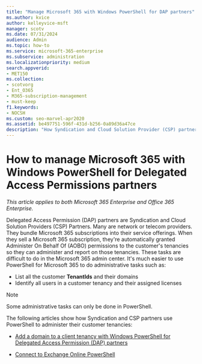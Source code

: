 ```yaml
---
title: "Manage Microsoft 365 with Windows PowerShell for DAP partners"
ms.author: kvice
author: kelleyvice-msft
manager: scotv
ms.date: 07/31/2024
audience: Admin
ms.topic: how-to
ms.service: microsoft-365-enterprise
ms.subservice: administration
ms.localizationpriority: medium
search.appverid:
- MET150
ms.collection: 
- scotvorg
- Ent_O365
- M365-subscription-management
- must-keep
f1.keywords:
- NOCSH
ms.custom: seo-marvel-apr2020
ms.assetid: be497751-596f-431d-b256-0a89d36a47ce
description: "How Syndication and Cloud Solution Provider (CSP) partners can use Windows PowerShell to manage Microsoft 365 customer tenants."
---
```


# How to manage Microsoft 365 with Windows PowerShell for Delegated Access Permissions partners

*This article applies to both Microsoft 365 Enterprise and Office 365 Enterprise.*

Delegated Access Permission (DAP) partners are Syndication and Cloud Solution Providers (CSP) Partners. Many are network or telecom providers. They bundle Microsoft 365 subscriptions into their service offerings. When they sell a Microsoft 365 subscription, they're automatically granted Administer On Behalf Of (AOBO) permissions to the customer's tenancies so they can administer and report on those tenancies. These tasks are difficult to do in the Microsoft 365 admin center. It's much easier to use PowerShell for Microsoft 365 to do administrative tasks such as:

- List all the customer **TenantIds** and their domains
- Identify all users in a customer tenancy and their assigned licenses

> [!NOTE]
> Some administrative tasks can only be done in PowerShell.

The following articles show how Syndication and CSP partners use PowerShell to administer their customer tenancies:

- [Add a domain to a client tenancy with Windows PowerShell for Delegated Access Permission (DAP) partners](add-a-domain-to-a-client-tenancy-with-windows-powershell-for-delegated-access-pe.md)

- [Connect to Exchange Online PowerShell](/powershell/exchange/connect-to-exchange-online-powershell)
